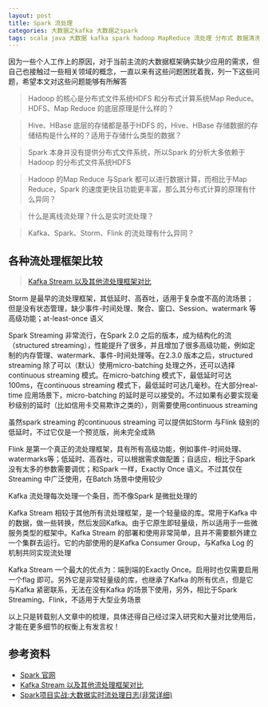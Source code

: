 ```yaml
---
layout: post
title: Spark 流处理
categories: 大数据之kafka 大数据之spark
tags: scala java 大数据 kafka spark hadoop MapReduce 流处理 分布式 数据清洗 数据处理 HBase Hive Storm Flink
---
```


因为一些个人工作上的原因，对于当前主流的大数据框架确实缺少应用的需求，但自己也接触过一些相关领域的概念，一直以来有这些问题困扰着我，列一下这些问题，希望本文对这些问题能够有所解答

>Hadoop 的核心是分布式文件系统HDFS 和分布式计算系统Map Reduce。HDFS、Map Reduce 的底层原理是什么样的？

>Hive、HBase 底层的存储都是基于HDFS 的，Hive、HBase 存储数据的存储结构是什么样的？适用于存储什么类型的数据？

>Spark 本身并没有提供分布式文件系统，所以Spark 的分析大多依赖于Hadoop 的分布式文件系统HDFS

>Hadoop 的Map Reduce 与Spark 都可以进行数据计算，而相比于Map Reduce，Spark 的速度更快且功能更丰富，那么其分布式计算的原理有什么异同？

>什么是离线流处理？什么是实时流处理？

>Kafka、Spark、Storm、Flink 的流处理有什么异同？

## 各种流处理框架比较

>[Kafka Stream 以及其他流处理框架对比](https://www.cnblogs.com/zackstang/p/11522194.html)

Storm 是最早的流处理框架，其低延时、高吞吐，适用于复杂度不高的流场景；但是没有状态管理，缺少事件-时间处理、聚合、窗口、Session、watermark 等高级功能；at-least-once 语义

Spark Streaming 非常流行，在Spark 2.0 之后的版本，成为结构化的流（structured streaming），性能提升了很多，并且增加了很多高级功能，例如定制的内存管理、watermark、事件-时间处理等。在2.3.0 版本之后，structured streaming 除了可以（默认）使用micro-batching 处理之外，还可以选择continuous streaming 模式。在micro-batching 模式下，最低延时可达100ms，在continuous streaming 模式下，最低延时可达几毫秒。在大部分real-time 应用场景下，micro-batching 的延时是可以接受的。不过如果有必要实现毫秒级别的延时（比如信用卡交易欺诈之类的），则需要使用continuous streaming

虽然spark streaming 的continuous streaming 可以提供如Storm 与Flink 级别的低延时，不过它仅是一个预览版，尚未完全成熟

Flink 是第一个真正的流处理框架，具有所有高级功能，例如事件-时间处理、watermarks等；低延时、高吞吐，可以根据需求做配置；自适应，相比于Spark 没有太多的参数需要调优；和Spark 一样，Exactly Once 语义。不过其仅在Streaming 中广泛使用，在Batch 场景中使用较少

Kafka 流处理每次处理一个条目，而不像Spark 是微批处理的

Kafka Stream 相较于其他所有流处理框架，是一个轻量级的库。常用于Kafka 中的数据，做一些转换，然后发回Kafka。由于它原生即轻量级，所以适用于一些微服务类型的框架中。Kafka Stream 的部署和使用非常简单，且并不需要额外建立一个集群去运行。它的内部使用的是Kafka Consumer Group，与Kafka Log 的机制共同实现流处理

Kafka Stream 一个最大的优点为：端到端的Exactly Once。启用时也仅需要启用一个flag 即可。另外它是非常轻量级的库，也继承了Kafka 的所有优点，但是它与Kafka 紧密联系，无法在没有Kafka 的场景下使用，另外，相比于Spark Streaming、Flink，不适用于大型业务场景

以上只是转载别人文章中的梳理，具体还得自己经过深入研究和大量对比使用后，才能在更多细节的权衡上有发言权！

## 参考资料

* [Spark 官网](http://spark.apache.org/)
* [Kafka Stream 以及其他流处理框架对比](https://www.cnblogs.com/zackstang/p/11522194.html)
* [Spark项目实战:大数据实时流处理日志(非常详细)](https://blog.csdn.net/qq_41955099/article/details/88959996)